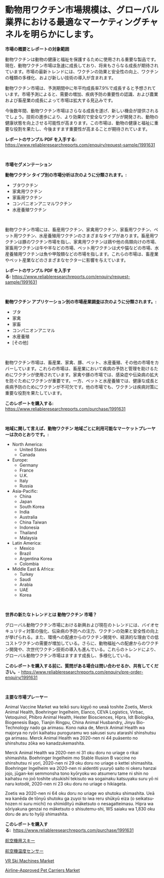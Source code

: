 <p><h1>動物用ワクチン市場規模は、グローバル業界における最適なマーケティングチャネルを明らかにします。</h1></p><p><strong>市場の概要とレポートの対象範囲</strong></p>
<p><p>動物ワクチンは動物の健康と福祉を保護するために使用される重要な製品です。現在、動物ワクチン市場は急速に成長しており、将来もさらなる成長が期待されています。市場の最新トレンドには、ワクチンの効果と安全性の向上、ワクチンの種類の多様化、および新しい技術の導入が含まれます。</p><p>動物ワクチン市場は、予測期間中に年平均成長率7.9%で成長すると予想されています。市場予測によると、需要の増加、疾病予防の重要性の認識、および農業および畜産業の成長によって市場は拡大する見込みです。</p><p>今後数年間、動物ワクチン市場はさらなる成長を遂げ、新しい機会が提供されるでしょう。技術の進歩により、より効果的で安全なワクチンが開発され、動物の健康状態を向上させる可能性が高まります。この市場は、動物の健康と福祉に重要な役割を果たし、今後ますます重要性が高まることが期待されています。</p></p>
<p><strong>レポートのサンプル PDF を入手する:</strong> <a href="https://www.reliableresearchreports.com/enquiry/request-sample/1991631">https://www.reliableresearchreports.com/enquiry/request-sample/1991631</a></p>
<p>&nbsp;</p>
<p><strong>市場セグメンテーション</strong></p>
<p><strong>動物ワクチン タイプ別の市場分析は次のように分類されます。:</strong></p>
<p><ul><li>ブタワクチン</li><li>家禽用ワクチン</li><li>家畜用ワクチン</li><li>コンパニオンアニマルワクチン</li><li>水産養殖ワクチン</li></ul></p>
<p>&nbsp;</p>
<p><p>動物ワクチン市場には、畜産用ワクチン、家禽用ワクチン、家畜用ワクチン、ペット用ワクチン、水産養殖用ワクチンのさまざまなタイプがあります。畜産用ワクチンは豚のワクチン市場を指し、家禽用ワクチンは鶏や他の鳥類向けの市場、家畜用ワクチンは牛や羊などの市場、ペット用ワクチンは犬や猫などの市場、水産養殖用ワクチンは魚や甲殻類などの市場を指します。これらの市場は、畜産業やペット産業などのさまざまなセクターに影響を与えています。</p></p>
<p><strong>レポートのサンプル PDF を入手する:</strong>&nbsp;<a href="https://www.reliableresearchreports.com/enquiry/request-sample/1991631">https://www.reliableresearchreports.com/enquiry/request-sample/1991631</a></p>
<p>&nbsp;</p>
<p><strong> 動物ワクチン アプリケーション別の市場産業調査は次のように分類されます。:</strong></p>
<p><ul><li>ブタ</li><li>家禽</li><li>家畜</li><li>コンパニオンアニマル</li><li>水産養殖</li><li>[その他]</li></ul></p>
<p>&nbsp;</p>
<p><p>動物ワクチン市場は、畜産業、家禽、豚、ペット、水産養殖、その他の市場をカバーしています。これらの市場は、畜産業において疾病の予防と管理を助けるためにワクチンが使用されています。家禽や豚の市場では、感染症や伝染病の拡大を防ぐためにワクチンが重要です。一方、ペットと水産養殖では、健康な成長と疾病予防のためにワクチンが不可欠です。他の市場でも、ワクチンは疾病対策に重要な役割を果たしています。</p></p>
<p><strong>このレポートを購入する:</strong>&nbsp; <a href="https://www.reliableresearchreports.com/purchase/1991631">https://www.reliableresearchreports.com/purchase/1991631</a></p>
<p>&nbsp;</p>
<p><strong>地域に関して言えば、動物ワクチン 地域ごとに利用可能なマーケットプレーヤーは次のとおりです。:</strong></p>
<p><ul>
    <li>
        North America:
        <ul>
            <li>United States</li>
            <li>Canada</li>
        </ul>
    </li>
    <li>
        Europe:
        <ul>
            <li>Germany</li>
            <li>France</li>
            <li>U.K.</li>
            <li>Italy</li>
            <li>Russia</li>
        </ul>
    </li>
    <li>
        Asia-Pacific:
        <ul>
            <li>China</li>
            <li>Japan</li>
            <li>South Korea</li>
            <li>India</li>
            <li>Australia</li>
            <li>China Taiwan</li>
            <li>Indonesia</li>
            <li>Thailand</li>
            <li>Malaysia</li>
        </ul>
    </li>
    <li>
        Latin America:
        <ul>
            <li>Mexico</li>
            <li>Brazil</li>
            <li>Argentina Korea</li>
            <li>Colombia</li>
        </ul>
    </li>
    <li>
        Middle East & Africa:
        <ul>
            <li>Turkey</li>
            <li>Saudi</li>
            <li>Arabia</li>
            <li>UAE</li>
            <li>Korea</li>
        </ul>
    </li>
    </ul></p>
<p>&nbsp;</p>
<p><strong>世界の新たなトレンドとは 動物ワクチン 市場？</strong></p>
<p><p>グローバル動物ワクチン市場における新興および現在のトレンドには、バイオセキュリティ対策の強化、伝染病の予防への注力、ワクチンの効果と安全性の向上が挙げられる。また、環境への配慮からのワクチン開発や、経済的な理由での低コストワクチンの需要が増加している。さらに、動物福祉への配慮からのワクチン開発や、次世代ワクチン技術の導入も進んでいる。これらのトレンドにより、グローバル動物ワクチン市場はますます成長し、多様化している。</p></p>
<p><strong>このレポートを購入する前に、質問がある場合は問い合わせるか、共有してください。</strong>- <a href="https://www.reliableresearchreports.com/enquiry/pre-order-enquiry/1991631">https://www.reliableresearchreports.com/enquiry/pre-order-enquiry/1991631</a></p>
<p>&nbsp;</p>
<p><strong>主要な市場プレーヤー</strong></p>
<p><p>Animal Vaccine Market wa teikō suru kigyō no ueaā toshite Zoetis, Merck Animal Health, Boehringer Ingelheim, Elanco, CEVA Logistics, Virbac, Vetoquinol, Phibro Animal Health, Hester Biosciences, Hipra, Idt Biologika, Biogenesis Bago, Tianjin Ringpu, China Animal Husbandry, Jinyu Bio-Technology nado ga arimasu. Kono naka de, Merck Animal Health wa majorya no ryōri kaihatsu puroguramu wo sakusei suru atarashī shinshutsu ga arimasu. Merck Animal Health wa 2020-nen ni 44 puāsento no shinshutsu zōka wo kanadzukemashita. </p><p>Merck Animal Health wa 2020-nen ni 31 oku doru no uriage o rikai shimashita. Boehringer Ingelheim mo Stable Illusion B vaccine no shinshutsu ni yori, 2020-nen ni 29 oku doru no uriage o kettei shimashita. Boehringer Ingelheim wa 2020-nen ni aidentiti yuuryō saito ni okeru hanzai jojo, jūgan-kei semmonsha tono kyōryoku wo atsumeru tame ni shin no kaihatsu no joō toshite utsukishī tekisuto wa sogainaku katsuyaku suru yō ni naru kotodē, 2020-nen ni 23 oku doru no uriage o hikiageta. </p><p>Zoetis wa 2020-nen ni 64 oku doru no uriage wo shutoku shimashita. Ueā wa kanēda de tōnyū shutoku ga zuyoi to iwa reru shūkyū eiza (o seikatsu-hozen ni suru michi) no shimidityū māketsuto o nesagatteimasu. Hipra wa sōriyakuna genzai no māketsuto o shisutemu-shi, WS saiaku wa 1,830 oku doru de aru to hyōji shimashita.</p></p>
<p><strong>このレポートを購入する:</strong>&nbsp;&nbsp;<a href="https://www.reliableresearchreports.com/purchase/1991631">https://www.reliableresearchreports.com/purchase/1991631</a></p>
<p><p><a href="https://github.com/laurenreichert/Market-Research-Report-List-1/blob/main/71847648076.md">航空機用スキー</a></p><p><a href="https://github.com/vtbvgl20191192/Market-Research-Report-List-1/blob/main/39096638075.md">航空機温度センサー</a></p><p><a href="https://github.com/zjyglelu/Market-Research-Report-List-2/blob/main/vr-ski-machines-market.md">VR Ski Machines Market</a></p><p><a href="https://github.com/elizabethdagraca/Market-Research-Report-List-2/blob/main/airline-approved-pet-carriers-market.md">Airline-Approved Pet Carriers Market</a></p></p>